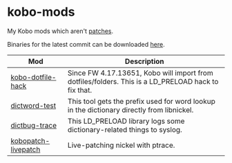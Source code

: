 # kobo-mods
My Kobo mods which aren't [patches](https://github.com/geek1011/kobopatch-patches/releases/latest).

Binaries for the latest commit can be downloaded [here](https://ci.appveyor.com/project/geek1011/kobo-mods/build/artifacts).

| Mod | Description |
| --- | --- |
| [kobo-dotfile-hack](./kobo-dotfile-hack) | Since FW 4.17.13651, Kobo will import from dotfiles/folders. This is a LD_PRELOAD hack to fix that. |
| [dictword-test](./dictword-test) | This tool gets the prefix used for word lookup in the dictionary directly from libnickel. |
| [dictbug-trace](./dictbug-trace) | This LD_PRELOAD library logs some dictionary-related things to syslog. |
| [kobopatch-livepatch](./kobopatch-livepatch) | Live-patching nickel with ptrace. |
